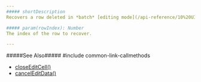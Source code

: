 ```yaml
---
##### shortDescription
Recovers a row deleted in *batch* [editing mode](/api-reference/10%20UI%20Widgets/GridBase/1%20Configuration/editing/mode.md '{basewidgetpath}/Configuration/editing/#mode').

##### param(rowIndex): Number
The index of the row to recover.

---
```

#####See Also#####
#include common-link-callmethods
- [closeEditCell()](/api-reference/10%20UI%20Widgets/GridBase/3%20Methods/closeEditCell().md '{basewidgetpath}/Methods/#closeEditCell')
- [cancelEditData()](/api-reference/10%20UI%20Widgets/GridBase/3%20Methods/cancelEditData().md '{basewidgetpath}/Methods/#cancelEditData')